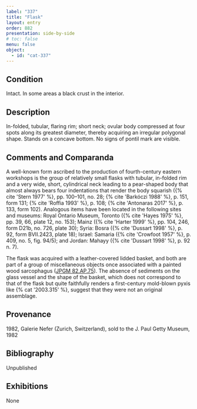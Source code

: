 ```yaml
---
label: "337"
title: "Flask"
layout: entry
order: 882
presentation: side-by-side
# toc: false
menu: false
object:
  - id: "cat-337"
---
```


## Condition

Intact. In some areas a black crust in the interior.

## Description

In-folded, tubular, flaring rim; short neck; ovular body compressed at four spots along its greatest diameter, thereby acquiring an irregular polygonal shape. Stands on a concave bottom. No signs of pontil mark are visible.

## Comments and Comparanda

A well-known form ascribed to the production of fourth-century eastern workshops is the group of relatively small flasks with tubular, in-folded rim and a very wide, short, cylindrical neck leading to a pear-shaped body that almost always bears four indentations that render the body squarish ({% cite 'Stern 1977' %}, pp. 100–101, no. 28; {% cite 'Barkóczi 1988' %}, p. 151, form 131; {% cite 'Roffia 1993' %}, p. 108; {% cite 'Antonaras 2017' %}, p. 133, form 102). Analogous items have been located in the following sites and museums: Royal Ontario Museum, Toronto ({% cite 'Hayes 1975' %}, pp. 39, 66, plate 12, no. 153); Mainz ({% cite 'Harter 1999' %}, pp. 104, 246, form D21b, no. 726, plate 30); Syria: Bosra ({% cite 'Dussart 1998' %}, p. 92, form BVII.2423, plate 18); Israel: Samaria ({% cite 'Crowfoot 1957' %}, p. 409, no. 5, fig. 94/5); and Jordan: Mahayy ({% cite 'Dussart 1998' %}, p. 92 n. 7).

The flask was acquired with a leather-covered lidded basket, and both are part of a group of miscellaneous objects once associated with a painted wood sarcophagus ([JPGM 82.AP.75](https://www.getty.edu/art/collection/object/105Z1T)). The absence of sediments on the glass vessel and the shape of the basket, which does not correspond to that of the flask but quite faithfully renders a first-century mold-blown pyxis like {% cat '2003.315' %}, suggest that they were not an original assemblage.

## Provenance

1982, Galerie Nefer (Zurich, Switzerland), sold to the J. Paul Getty Museum, 1982

## Bibliography

Unpublished

## Exhibitions

None